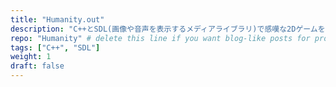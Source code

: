 ```yaml
---
title: "Humanity.out"
description: "C++とSDL(画像や音声を表示するメディアライブラリ)で感嘆な2Dゲームを作ろうとした痕跡です"
repo: "Humanity" # delete this line if you want blog-like posts for projects
tags: ["C++", "SDL"]
weight: 1
draft: false
---
```

